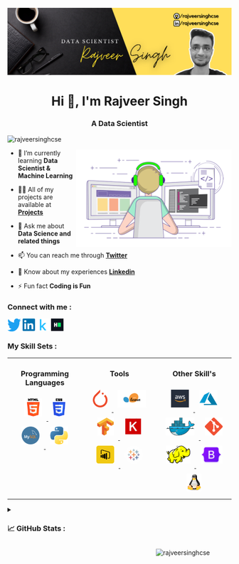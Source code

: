 ![Header](https://github.com/rajveersinghcse/rajveersinghcse/blob/master/img/GitHub_Banner.png)
<h1 align="center">Hi 👋, I'm Rajveer Singh</h1>
<h3 align="center">A Data Scientist</h3>

<p align="left"> <img src="https://komarev.com/ghpvc/?username=rajveersinghcse&label=Profile%20views&color=0e75b6&style=flat" alt="rajveersinghcse" /></p>
<o><img align="right"  height="220" width="350" src="https://github.com/rajveersinghcse/rajveersinghcse/blob/master/img/coder.gif" alt="coder"></p>

- 🌱 I’m currently learning **Data Scientist & Machine Learning**

- 👨‍💻 All of my projects are available at **[Projects]**

- 💬 Ask me about **Data Science and related things**

- 📫 You can reach me through **[Twitter]**

- 📄 Know about my experiences **[Linkedin]**

- ⚡ Fun fact **Coding is Fun**

<h3 align="left">Connect with me :</h3>
<div align="left"> 
<p align="left"><a href="https://twitter.com/itsdevilshot" target="_blank"><img align="center" src="https://github.com/rajveersinghcse/rajveersinghcse/blob/master/img/twitter.png" alt="rajveersinghcse" height="29" width="30" /></a>
<a href="https://linkedin.com/in/rajveersinghcse" target="_blank"><img align="center" src="https://github.com/rajveersinghcse/rajveersinghcse/blob/master/img/linkedin.png" alt="rajveersinghcse" height="28" width="28" /></a>
<a href="https://kaggle.com/rajveersinghcse" target="_blank"><img align="center" src="https://github.com/rajveersinghcse/rajveersinghcse/blob/master/img/kaggle.png" alt="rajveersinghcse" height="28" width="28" /></a>
<a href="https://www.hackerrank.com/rajveersinghcse" target="_blank"><img align="center" src="https://github.com/rajveersinghcse/rajveersinghcse/blob/master/img/hackerrank.png" alt="rajveersinghcse" height="28" width="28" /></a> </p></div>


<h3>My Skill Sets :</h3>
<table><tr><td valign="top" width="33%">


<h3 align="center">Programming Languages</h3>  
<div align="center">  
<a href="https://www.w3.org/html/" target="_blank" > <img style="margin: 10px" src="https://github.com/rajveersinghcse/rajveersinghcse/blob/master/img/html.png" alt="html5" height="40" /> </a>
<a href="https://www.w3schools.com/css/" target="_blank" > <img style="margin: 10px" src="https://github.com/rajveersinghcse/rajveersinghcse/blob/master/img/css.png" alt="css3" height="40" /> </a> 
 <a href="https://www.mysql.com/" target="_blank" > <img style="margin: 10px" src="https://github.com/rajveersinghcse/rajveersinghcse/blob/master/img/mysql.png" alt="mysql" height="40" /> </a>
<a href="https://www.python.org" target="_blank" > <img style="margin: 10px" src="https://github.com/rajveersinghcse/rajveersinghcse/blob/master/img/python.png" alt="python" height="40" /> </a>  
</div>

</td><td valign="top" width="33%">

<h3 align="center">Tools</h3>
<div align="center">  
<a href="https://pytorch.org/" target="_blank" > <img style="margin: 10px" src="https://github.com/rajveersinghcse/rajveersinghcse/blob/master/img/pytorch.png" alt="pytorch" height="40" /> </a>
<a href="https://scikit-learn.org/" target="_blank" > <img style="margin: 10px" src="https://github.com/rajveersinghcse/rajveersinghcse/blob/master/img/scikitlearn.png" alt="scikit_learn" height="40" /> </a> 
<a href="https://www.tensorflow.org" target="_blank" > <img style="margin: 10px" src="https://github.com/rajveersinghcse/rajveersinghcse/blob/master/img/tensorflow.png" alt="tensorflow" height="40" /> </a>
<a href="https://keras.io" target="_blank" > <img style="margin: 10px" src="https://github.com/rajveersinghcse/rajveersinghcse/blob/master/img/keras.jpg" alt="keras" height="40" /> </a>
<a href="https://powerbi.microsoft.com/en-au/" target="_blank" > <img style="margin: 10px" src="https://github.com/rajveersinghcse/rajveersinghcse/blob/master/img/powerbi.png" alt="powerbi" height="40" /> </a>
<a href="https://www.tableau.com/" target="_blank" > <img style="margin: 10px" src="https://github.com/rajveersinghcse/rajveersinghcse/blob/master/img/tableau.png" alt="tableau" height="40" /> </a>
</div>

</td><td valign="top" width="33%">



<h3 align="center">Other Skill's</h3>
<div align="center">  
<a href="https://aws.amazon.com" target="_blank" > <img style="margin: 10px" src="https://github.com/rajveersinghcse/rajveersinghcse/blob/master/img/aws.png" alt="aws" height="40" /> </a> 
<a href="https://azure.microsoft.com/en-in/" target="_blank" > <img style="margin: 10px" src="https://github.com/rajveersinghcse/rajveersinghcse/blob/master/img/azure.png" alt="azure" height="40" /> </a> 
<a href="https://www.docker.com/" target="_blank" > <img style="margin: 10px" src="https://github.com/rajveersinghcse/rajveersinghcse/blob/master/img/docker.png" alt="docker" height="40" width="65" /> </a> 
<a href="https://git-scm.com/" target="_blank" > <img style="margin: 10px" src="https://github.com/rajveersinghcse/rajveersinghcse/blob/master/img/git.png" alt="git" height="40" /> </a> 
<a href="https://hadoop.apache.org/" target="_blank" > <img style="margin: 10px" src="https://github.com/rajveersinghcse/rajveersinghcse/blob/master/img/hadoop.png" alt="hadoop" height="40" /> </a>
<a href="https://getbootstrap.com" target="_blank" > <img style="margin: 10px" src="https://github.com/rajveersinghcse/rajveersinghcse/blob/master/img/bootstrap.png" alt="bootstrap" height="40" /> </a>
<a href="https://www.linux.org/" target="_blank" > <img style="margin: 10px" src="https://github.com/rajveersinghcse/rajveersinghcse/blob/master/img/linux.png" alt="linux" height="40" /> </a>
</div>

</td></tr></table>     

<details>
  <summary><h3>📈 GitHub Stats :</h3></summary>
  <img align="left" width="49%" src="https://github-readme-stats.vercel.app/api?username=rajveersinghcse&show_icons=true&locale=en&theme=github_dark" alt="rajveersinghcse" />
 <img align="center" width="48%" src="https://github-readme-stats.vercel.app/api/top-langs/?username=rajveersinghcse&layout=compact&theme=github_dark" alt="rajveersinghcse" />
</details>

<p><a href="https://www.buymeacoffee.com/rajveersinghcse"> <img align="right" src="https://cdn.buymeacoffee.com/buttons/v2/default-yellow.png" height="40" width="170" alt="rajveersinghcse" /></a></p><br>

[Projects]: https://github.com/rajveersinghcse?tab=repositories
[Linkedin]: https://www.linkedin.com/in/rajveersinghcse/
[Twitter]: https://twitter.com/itsdevilshot
